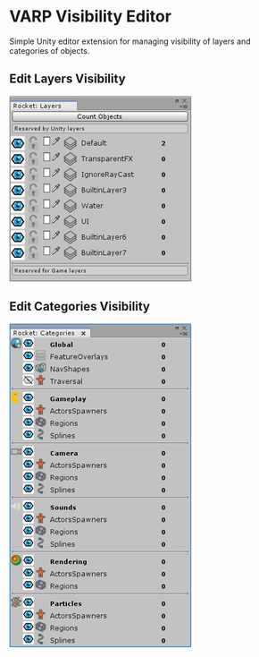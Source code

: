 # VARP Visibility Editor

Simple Unity editor extension for managing visibility of layers and categories of objects.

## Edit Layers Visibility

![Layers Window](/Documentation/layers_window.png)

## Edit Categories Visibility

![Categories Window](/Documentation/categories_window.png)
